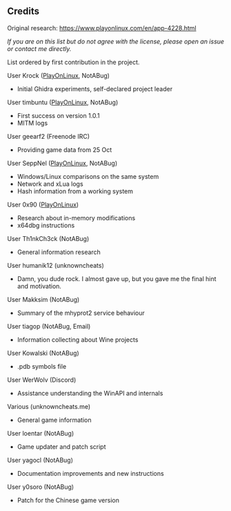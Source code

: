 ## Credits

Original research: https://www.playonlinux.com/en/app-4228.html


*If you are on this list but do not agree with the license, please open an issue or contact me directly.*

List ordered by first contribution in the project.

User Krock ([PlayOnLinux](https://www.playonlinux.com/en/profil-95230.html), NotABug)

 * Initial Ghidra experiments, self-declared project leader

User timbuntu ([PlayOnLinux](https://www.playonlinux.com/de/profil-95714.html), NotABug)

 * First success on version 1.0.1
 * MITM logs

User geearf2 (Freenode IRC)

 * Providing game data from 25 Oct

User SeppNel ([PlayOnLinux](https://www.playonlinux.com/en/profil-95643.html), NotABug)

 * Windows/Linux comparisons on the same system
 * Network and xLua logs
 * Hash information from a working system

User 0x90 ([PlayOnLinux](https://www.playonlinux.com/en/profil-96196.html))

 * Research about in-memory modifications
 * x64dbg instructions

User Th1nkCh3ck (NotABug)

 * General information research

User humanik12 (unknowncheats)

 * Damn, you dude rock. I almost gave up, but you gave me the final hint and motivation.

User Makksim (NotABug)

 * Summary of the mhyprot2 service behaviour

User tiagop (NotABug, Email)

 * Information collecting about Wine projects

User Kowalski (NotABug)

 * .pdb symbols file

User WerWolv (Discord)

 * Assistance understanding the WinAPI and internals

Various (unknowncheats.me)

 * General game information

User loentar (NotABug)

 * Game updater and patch script

User yagocl (NotABug)

 * Documentation improvements and new instructions

User y0soro (NotABug)

 * Patch for the Chinese game version
